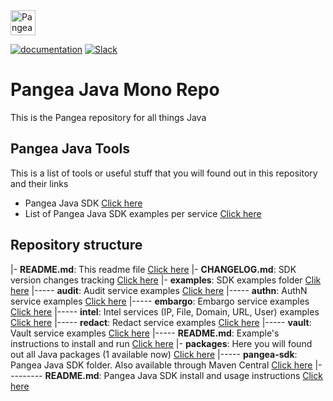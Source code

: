 <a href="https://pangea.cloud?utm_source=github&utm_medium=java-sdk" target="_blank" rel="noopener noreferrer">
  <img src="https://pangea-marketing.s3.us-west-2.amazonaws.com/pangea-color.svg" alt="Pangea Logo" height="40" />
</a>

<br />

[![documentation](https://img.shields.io/badge/documentation-pangea-blue?style=for-the-badge&labelColor=551B76)](https://pangea.cloud/docs/sdk/java/)
[![Slack](https://img.shields.io/badge/Slack-4A154B?style=for-the-badge&logo=slack&logoColor=white)](https://pangea.cloud/join-slack/)

# Pangea Java Mono Repo
This is the Pangea repository for all things Java

## Pangea Java Tools

This is a list of tools or useful stuff that you will found out in this repository and their links

- Pangea Java SDK [Click here](/packages/pangea-sdk)
- List of Pangea Java SDK examples per service [Click here](/examples)

## Repository structure

|- **README.md**: This readme file [Click here](/README.md)
|- **CHANGELOG.md**: SDK version changes tracking [Click here](/CHANGELOG.md)
|- **examples**: SDK examples folder [Clik here](/examples)
|----- **audit**: Audit service examples [Click here](/examples/audit)
|----- **authn**: AuthN service examples [Click here](/examples/authn)
|----- **embargo**: Embargo service examples [Click here](/examples/embargo)
|----- **intel**: Intel services (IP, File, Domain, URL, User) examples [Click here](/examples/intel)
|----- **redact**: Redact service examples [Click here](/examples/redact)
|----- **vault**: Vault service examples [Click here](/examples/vault)
|----- **README.md**: Example's instructions to install and run [Click here](/examples/README.md)
|- **packages**: Here you will found out all Java packages (1 available now) [Click here](/packages)
|----- **pangea-sdk**: Pangea Java SDK folder. Also available through Maven Central [Click here](/packages/pangea-sdk)
|--------- **README.md**: Pangea Java SDK install and usage instructions [Click here](/packages/pangea-sdk/README.md)
